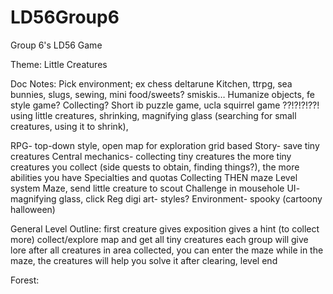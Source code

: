 # LD56Group6
Group 6's LD56 Game

Theme: Little Creatures

Doc Notes:
Pick environment; ex chess deltarune
Kitchen, ttrpg, sea bunnies, slugs, sewing, mini food/sweets? smiskis…
Humanize objects, fe style game? Collecting? Short ib puzzle game, ucla squirrel game ??!?!?!??!
using little creatures, shrinking, magnifying glass (searching for small creatures, using it to shrink), 

RPG- top-down style, open map for exploration grid based
Story- save tiny creatures
Central mechanics- collecting tiny creatures
the more tiny creatures you collect (side quests to obtain, finding things?), the more abilities you have
Specialties and quotas
Collecting THEN maze
Level system
Maze, send little creature to scout
Challenge in mousehole
UI- magnifying glass, click
Reg digi art- styles?
Environment- spooky (cartoony halloween)


General Level Outline:
first creature gives exposition
gives a hint (to collect more)
collect/explore map and get all tiny creatures
each group will give lore
after all creatures in area collected, you can enter the maze
while in the maze, the creatures will help you solve it
after clearing, level end

Forest:


